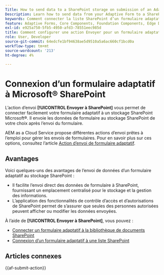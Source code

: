 ```yaml
---
Title: How to send data to a SharePoint storage on submission of an Adaptive Form?
Description: Learn how to send data from your Adaptive Form to a SharePoint storage like a SharePoint list or Document library when you submit the form.
keywords: Comment connecter la liste SharePoint d’un formulaire adaptatif ?, Comment connecter la bibliothèque de documents SharePoint d’un formulaire adaptatif, Envoyer à SharePoint, Créer une configuration de bibliothèque de documents SharePoint, Utiliser l’action d’envoi Envoyer à SharePoint dans un formulaire adaptatif, Connecter un formulaire adaptatif à Microsoft&reg; Liste SharePoint.
feature: Adaptive Forms, Core Components, Foundation Components, Edge Delivery Services
exl-id: e925a750-5fb5-4950-afd3-78551eec985d
title: Comment configurer une action Envoyer pour un formulaire adaptatif ?
role: User, Developer
source-git-commit: 64edcfe1bf94638ae5d9510a5a6ac660cf1bcd0a
workflow-type: tm+mt
source-wordcount: '213'
ht-degree: 4%

---
```


# Connexion d’un formulaire adaptatif à Microsoft® SharePoint

L’action d’envoi **[!UICONTROL Envoyer à SharePoint]** vous permet de connecter facilement votre formulaire adaptatif à un stockage SharePoint Microsoft®. Il envoie les données de formulaire au stockage SharePoint de votre choix après l’envoi du formulaire.

AEM as a Cloud Service propose différentes actions d’envoi prêtes à l’emploi pour gérer les envois de formulaires. Pour en savoir plus sur ces options, consultez l’article [Action d’envoi de formulaire adaptatif](/help/forms/aem-forms-submit-action.md).

## Avantages

Voici quelques-uns des avantages de l’envoi de données d’un formulaire adaptatif au stockage SharePoint :

* Il facilite l’envoi direct des données de formulaire à SharePoint, fournissant un emplacement centralisé pour le stockage et la gestion des informations.
* L’application des fonctionnalités de contrôle d’accès et d’autorisations de SharePoint permet de s’assurer que seules des personnes autorisées peuvent afficher ou modifier les données envoyées.

À l’aide de **[!UICONTROL Envoyer à SharePoint]**, vous pouvez :

* [Connecter un formulaire adaptatif à la bibliothèque de documents SharePoint](/help/forms/connect-forms-to-sharepoint-document-library.md)
* [Connexion d’un formulaire adaptatif à une liste SharePoint](/help/forms/connect-forms-to-sharepoint-list.md)

## Articles connexes

{{af-submit-action}}
